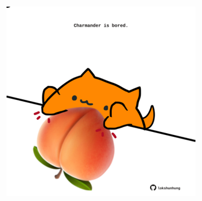 <!-- built at 16/11/2022, 06:00:45 UTC -->
<p align="center">
  <img width="500" height="500" src="./ReadmeImage.svg">
</p>
